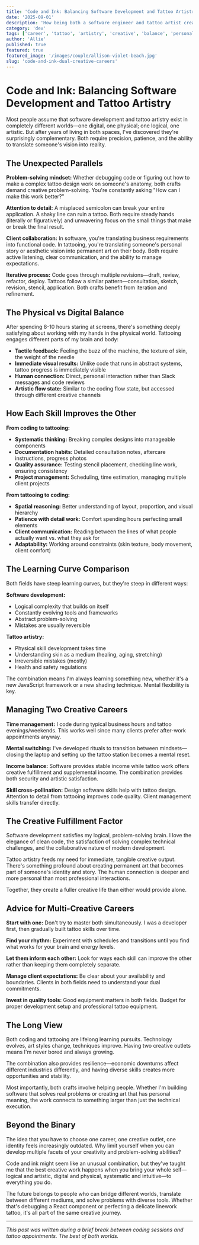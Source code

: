```yaml
---
title: 'Code and Ink: Balancing Software Development and Tattoo Artistry'
date: '2025-09-01'
description: 'How being both a software engineer and tattoo artist creates unexpected synergies between digital and physical creative work.'
category: 'dev'
tags: ['career', 'tattoo', 'artistry', 'creative', 'balance', 'personal']
author: 'Allie'
published: true
featured: true
featured_image: '/images/couple/allison-violet-beach.jpg'
slug: 'code-and-ink-dual-creative-careers'
---
```


# Code and Ink: Balancing Software Development and Tattoo Artistry

Most people assume that software development and tattoo artistry exist in completely different worlds—one digital, one physical; one logical, one artistic. But after years of living in both spaces, I've discovered they're surprisingly complementary. Both require precision, patience, and the ability to translate someone's vision into reality.

## The Unexpected Parallels

**Problem-solving mindset:** Whether debugging code or figuring out how to make a complex tattoo design work on someone's anatomy, both crafts demand creative problem-solving. You're constantly asking "How can I make this work better?"

**Attention to detail:** A misplaced semicolon can break your entire application. A shaky line can ruin a tattoo. Both require steady hands (literally or figuratively) and unwavering focus on the small things that make or break the final result.

**Client collaboration:** In software, you're translating business requirements into functional code. In tattooing, you're translating someone's personal story or aesthetic vision into permanent art on their body. Both require active listening, clear communication, and the ability to manage expectations.

**Iterative process:** Code goes through multiple revisions—draft, review, refactor, deploy. Tattoos follow a similar pattern—consultation, sketch, revision, stencil, application. Both crafts benefit from iteration and refinement.

## The Physical vs Digital Balance

After spending 8-10 hours staring at screens, there's something deeply satisfying about working with my hands in the physical world. Tattooing engages different parts of my brain and body:

- **Tactile feedback:** Feeling the buzz of the machine, the texture of skin, the weight of the needle
- **Immediate visual results:** Unlike code that runs in abstract systems, tattoo progress is immediately visible
- **Human connection:** Direct, personal interaction rather than Slack messages and code reviews
- **Artistic flow state:** Similar to the coding flow state, but accessed through different creative channels

## How Each Skill Improves the Other

**From coding to tattooing:**

- **Systematic thinking:** Breaking complex designs into manageable components
- **Documentation habits:** Detailed consultation notes, aftercare instructions, progress photos
- **Quality assurance:** Testing stencil placement, checking line work, ensuring consistency
- **Project management:** Scheduling, time estimation, managing multiple client projects

**From tattooing to coding:**

- **Spatial reasoning:** Better understanding of layout, proportion, and visual hierarchy
- **Patience with detail work:** Comfort spending hours perfecting small elements
- **Client communication:** Reading between the lines of what people actually want vs. what they ask for
- **Adaptability:** Working around constraints (skin texture, body movement, client comfort)

## The Learning Curve Comparison

Both fields have steep learning curves, but they're steep in different ways:

**Software development:**

- Logical complexity that builds on itself
- Constantly evolving tools and frameworks
- Abstract problem-solving
- Mistakes are usually reversible

**Tattoo artistry:**

- Physical skill development takes time
- Understanding skin as a medium (healing, aging, stretching)
- Irreversible mistakes (mostly)
- Health and safety regulations

The combination means I'm always learning something new, whether it's a new JavaScript framework or a new shading technique. Mental flexibility is key.

## Managing Two Creative Careers

**Time management:** I code during typical business hours and tattoo evenings/weekends. This works well since many clients prefer after-work appointments anyway.

**Mental switching:** I've developed rituals to transition between mindsets—closing the laptop and setting up the tattoo station becomes a mental reset.

**Income balance:** Software provides stable income while tattoo work offers creative fulfillment and supplemental income. The combination provides both security and artistic satisfaction.

**Skill cross-pollination:** Design software skills help with tattoo design. Attention to detail from tattooing improves code quality. Client management skills transfer directly.

## The Creative Fulfillment Factor

Software development satisfies my logical, problem-solving brain. I love the elegance of clean code, the satisfaction of solving complex technical challenges, and the collaborative nature of modern development.

Tattoo artistry feeds my need for immediate, tangible creative output. There's something profound about creating permanent art that becomes part of someone's identity and story. The human connection is deeper and more personal than most professional interactions.

Together, they create a fuller creative life than either would provide alone.

## Advice for Multi-Creative Careers

**Start with one:** Don't try to master both simultaneously. I was a developer first, then gradually built tattoo skills over time.

**Find your rhythm:** Experiment with schedules and transitions until you find what works for your brain and energy levels.

**Let them inform each other:** Look for ways each skill can improve the other rather than keeping them completely separate.

**Manage client expectations:** Be clear about your availability and boundaries. Clients in both fields need to understand your dual commitments.

**Invest in quality tools:** Good equipment matters in both fields. Budget for proper development setup and professional tattoo equipment.

## The Long View

Both coding and tattooing are lifelong learning pursuits. Technology evolves, art styles change, techniques improve. Having two creative outlets means I'm never bored and always growing.

The combination also provides resilience—economic downturns affect different industries differently, and having diverse skills creates more opportunities and stability.

Most importantly, both crafts involve helping people. Whether I'm building software that solves real problems or creating art that has personal meaning, the work connects to something larger than just the technical execution.

## Beyond the Binary

The idea that you have to choose one career, one creative outlet, one identity feels increasingly outdated. Why limit yourself when you can develop multiple facets of your creativity and problem-solving abilities?

Code and ink might seem like an unusual combination, but they've taught me that the best creative work happens when you bring your whole self—logical and artistic, digital and physical, systematic and intuitive—to everything you do.

The future belongs to people who can bridge different worlds, translate between different mediums, and solve problems with diverse tools. Whether that's debugging a React component or perfecting a delicate linework tattoo, it's all part of the same creative journey.

---

_This post was written during a brief break between coding sessions and tattoo appointments. The best of both worlds._
